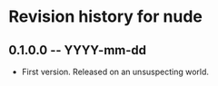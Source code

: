 # Revision history for nude

## 0.1.0.0 -- YYYY-mm-dd

* First version. Released on an unsuspecting world.
